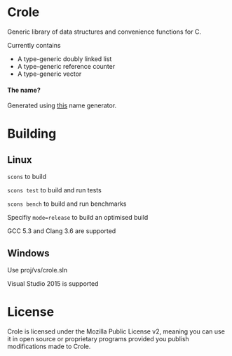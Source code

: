 # Crole
Generic library of data structures and convenience functions for C.

Currently contains
  * A type-generic doubly linked list
  * A type-generic reference counter
  * A type-generic vector

#### The name?
Generated using [this](http://mrsharpoblunto.github.io/foswig.js) name generator.

# Building

## Linux

`scons` to build

`scons test` to build and run tests

`scons bench` to build and run benchmarks

Specifiy `mode=release` to build an optimised build

GCC 5.3 and Clang 3.6 are supported

## Windows

Use proj/vs/crole.sln

Visual Studio 2015 is supported

# License
Crole is licensed under the Mozilla Public License v2, meaning you can use it in open source or proprietary programs provided you publish modifications made to Crole.
